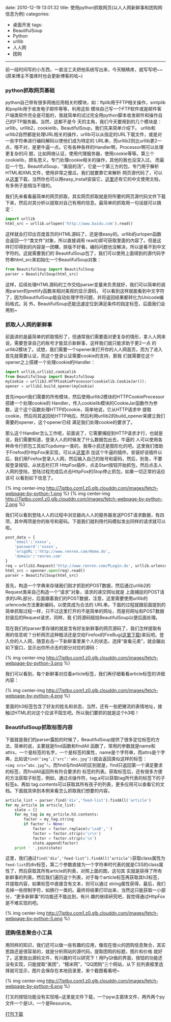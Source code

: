 date: 2010-12-19 13:01:32
title: 使用python抓取网页(以人人网新鲜事和团购网信息为例)
categories:
- 桌面开发
tags:
- BeautifulSoup
- Python
- urllib
- 人人网
- 团购
---

前一段时间写的小东西，一直没工夫把他系统写出来，今天眼睛疼，就写写吧~~(原来博主不蛋疼时也会更新博客的哈~)

### python抓取网页基础

python自己带有很多网络应用相关的模块，如：ftplib用于FTP相关操作，smtplib和poplib用于收发电子邮件等等，利用这些 模块自己写一个FTP软件或是邮件客户端类软件完全是可能的，我就简单的试过完全用python脚本收发邮件和操作自己的FTP服务器。当然，这都不是今 天的主角，我们今天要用到的几个模块是：urllib，urllib2，cookielib，BeautifulSoup，我们先来简单介绍下。 urllib和urllib2自然都是处理URL相关的操作，urllib可以从指定的URL下载文件，或是对一些字符串进行编码解码以使他们成为特定的 URL串，而urllib2则比urllib更2一点，哦不对，是更牛逼一点。它有各种各样的Handler啊，Processor啊可以处理更复杂的问 题，比如网络认证，使用代理服务器，使用cookie等等。第三个cookielib，顾名思义，专门处理cookie相关的操作，其他的我也没深入过。 而最后一个包，BeautifulSoup，“美丽的汤”，它是一个第三方的包，专门用于解析HTML和XML文件，使用非常之傻瓜，我们就要靠它来解析 网页源代码了，可以从[这里](http://www.crummy.com/software/BeautifulSoup/#Download)下载，当然你也可以用easy_install安装它，[这里](http://www.crummy.com/software/BeautifulSoup/documentation.zh.html)还有它的中文使用文档，有多例子是相当不错的。

我们先来看看最简单的网页抓取，其实网页抓取就是将所要的网页源代码文件下载下来，然后对其分析以提取对自己有用的信息。最简单的抓取用一句话就可以搞定：

``` python
import urllib
html_src = urllib.urlopen('http://www.baidu.com').read()
```

这样就会打印出百度首页的HTML源码了，还是很easy的。urllib的urlopen函数会返回一个“类文件”对象，所以直接调用 read()即可获取里面的内容了。但是这样打印得到的内容是一团糟，排版不好看，编码问题也没解决，所以是看不到中文字符的。这就需要我们的 BeautifulSoup包了，我们可以使用上面得到的源代码字符串html_src来初始化一个BeautifulSoup对象：

``` python
from BeautifulSoup import BeautifulSoup
parser = BeautifulSoup(html_src)
```

这样，后续处理HTML源码的工作交给parser变量来负责就好，我们可以简单的调用parser的prettify函数来相对美观的显示源码， 可以看到这样就能看到中文字符了，因为BeautifulSoup能自动处理字符问题，并将返回结果都转化为Unicode编码格式。另 外，BeautifulSoup还能迅速定位到满足条件的指定标签，后面我们会用到~

<!--more-->

### 抓取人人网的新鲜事

前面讲的是最简单的抓取情形了，但通常我们需要面对更复杂的情形，拿人人网来说，需要登录自己的账号才能显示新鲜事，这样我们就只能求助于更2一点 的urllib2模块了。试想，我们需要一个opener来打开你的人人网首页，而为了进入首先就需要认证，而这个登录认证需要cookie的支持，那我 们就需要在这个opener之上搭建一个处理cookie的Handler：

``` python
import urllib,urllib2,cookielib
from BeautifulSoup import BeautifulSoup
myCookie = urllib2.HTTPCookieProcessor(cookielib.CookieJar());
opener = urllib2.build_opener(myCookie)
```

首先import我们需要的所有模块，然后使用urllib2模块的HTTPCookieProcessor搭建一个处理cookie的 Handler，传入cookielib模块的CookieJar函数作为参数，这个这个函数处理HTTP的cookie，简单地说，它从HTTP请求中 提取cookie，然后将其返回给HTTP响应。然后利用urllib2的build_opener来建立我们需要的opener，这个opener已经 满足我们处理cookie的要求了。

那么这个Handler怎么工作呢，前面说了，它需要捕捉到HTTP请求才行，也就是说，我们需要知道，登录人人的时候发了什么数据包出去，牛逼的 人可以使用各种命令行抓包工具如Tcpdump一类的，我等小民还是图形化的吧。这里我们借助于Firefox的HttpFox来实现，可以从[这里](https://addons.mozilla.org/zh-CN/firefox/addon/6647/)添 加这个牛逼的插件。安装好该插件以后，我们用Firefox登录人人网，然后输入自己的账号和密码，然后，别急，不要按登录按钮，从状态栏打开 HttpFox插件，点击Start按钮开始抓包，然后点击人人网的登陆，登陆过程完成后点击HttpFox的Stop停止抓包，如果一切正常的话应该可 以看到如下信息了。


{% img center-img http://7jptbo.com1.z0.glb.clouddn.com/images/fetch-webpage-by-python-1.png %}
{% img center-img http://7jptbo.com1.z0.glb.clouddn.com/images/fetch-webpage-by-python-2.png %}


我们可以看到登陆人人的过程中浏览器向人人的服务器发送POST请求数据，有四项，其中两项是你的账号和密码。下面我们就利用代码模拟发出同样的请求就可以啦。

``` python
post_data = {
    'email':'xxxxx',
    'password':'xxxxx',
    'origURL':'http://www.renren.com/Home.do',
    'domain':'renren.com'
}
req = urllib2.Request('http://www.renren.com/PLogin.do', urllib.urlencode(post_data))
html_src = openner.open(req).read()
parser = BeautifulSoup(html_src)
```

首先，构造一个字典来存储我们刚才抓到的POST数据，然后通过urllib2的Request类来自己构造一个“请求”对象，请求的递交网址就是 上面捕捉的POST请求的URL部分，后面跟着我们的POST数据，注意，这里需要使用urllib的urlencode方法重新编码，以使其成为合法的 URL串。下面的过程就跟前面提到的简单抓取过程一样，只不过这里打开的不是简单的网址，而是将网址和POST数据封装后的Request请求，同样，我 们将源码赋给BeautifulSoup以便后面处理。

现在我们的parser里存储的就是含有好友新鲜事的网页源码了，我们怎样提取有用的信息呢？分析网页这种粗活还是交给Firefox的FireBug([这里下载](https://addons.mozilla.org/zh-CN/firefox/addon/1843/))来玩吧。登入你的人人网，随意右击一下新鲜事里某个人的状态，选择“查看元素”，就会蹦出如下窗口，显示出你所点击的部分对应的源码：


{% img center-img http://7jptbo.com1.z0.glb.clouddn.com/images/fetch-webpage-by-python-3.png %}


我们可以看到，每个新鲜事对应着article标签，我们再仔细看看article标签的详细内容：


{% img center-img http://7jptbo.com1.z0.glb.clouddn.com/images/fetch-webpage-by-python-4.png %}


里面的h3标签包含了好友的姓名和状态，当然，还有一些肥猪流的表情地址，接触过HTML的对这个应该不陌生吧。所以我们要抓的就是这个h3啦！

### BeautifulSoup抓取标签内容

下面就是我们的parser露脸的时候了，BeautifulSoup提供了很多定位标签的方法，简单的说，主要就是find函数和findAll 函数了，常用的参数就是name和attrs，一个是标签的名字，一个是标签的属性，name是个字符串，而attrs是个字典，比如说`find(‘img’,{‘src’:'abc.jpg’})`就会返回类似这样的标签：`<img src=”abc.jpg”>`。而find与findAll的区别就是，find只返回第一个满足要求的标签，而findAll返回所有符合要求的 标签的列表。获取标签后，还有很多方便的方法获取子标签，例如，通过点操作符，tag.a可以获取tag所代表的标签下的子标签a，再如 tag.contents可以获取其所有孩子的列表，更多应用可以查看它的文档。下面就具体到本例来看怎么抓取我们想要的内容。

``` python
article_list = parser.find('div','feed-list').findAll('article')
for my_article in article_list:
    state = []
    for my_tag in my_article.h3.contents:
        factor = my_tag.string
        if factor != None:
            factor = factor.replace(u'\xa0','')
            factor = factor.strip(u'\r\n')
            factor = factor.strip(u'\n')
            state.append(factor)
    print ' '.join(state)
```

这里，我们通过`find(‘div’,'feed-list’).findAll(‘article’)`获取class属性为`feed-list`的div标签，第二个参数直接为一个字符串时代表的就是CSS的class属性了，然后获取其所有article的列表，对照上面的图，这句其 实就是获得了所有新鲜事的列表。然后我们遍历这个列表，对于每个article标签再获取其h3标签，并提取内容，如果标签中直接含有文本，则可以通过 string属性获得，最后，我们去掉一些控制字符，如换行一类的。最终将结果打印出来，当然这只能获取一小部分，“更多新鲜事”的功能还不能达到，有兴 趣的继续研究吧，我觉得通过HttpFox是不难实现的吧。


{% img center-img http://7jptbo.com1.z0.glb.clouddn.com/images/fetch-webpage-by-python-5.png %}


### 团购信息聚合小工具

用同样的知识，我们还可以做一些有趣的应用，像现在很火的团购信息聚合，其实思路还是很容易的，就是分析网站的源代码，提取团购的标题，图片和价格 就好了。这里放出源码文件，有兴趣的可以研究下！用PyQt做的界面，按钮的功能还没有实现，只能提取“美团”，“糯米网”，“QQ团购”三个网站，从下 拉列表框里选择就可显示，图片会保存在本地目录里，来个截图看看吧~


{% img center-img http://7jptbo.com1.z0.glb.clouddn.com/images/fetch-webpage-by-python-6.png %}


打叉的按钮功能没有实现哦~这里是文件下载，一个pyw主窗体文件，两外两个py文件一个是UI，一个是Resource。

[打包下载](http://pinkyjie-blog.qiniudn.com/files/TuanGou.7z)
